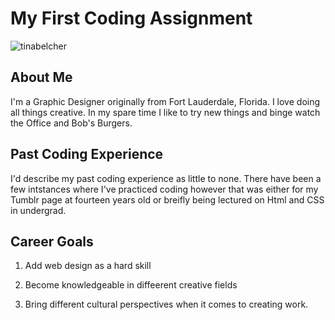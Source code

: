 # My First Coding Assignment #

![tinabelcher](../../tinabelcher.gif)

## About Me ##
I'm a Graphic Designer originally from Fort Lauderdale, Florida. I love doing all things creative. In my spare time I like to try new things and binge watch the Office and Bob's Burgers. 

## Past Coding Experience ##
I'd describe my past coding experience as little to none. There have been a few intstances where I've practiced coding however that was either for my Tumblr page at fourteen years old or breifly being lectured on Html and CSS in undergrad.

## Career Goals ##
1. Add web design as a hard skill

3. Become knowledgeable in diffeerent creative fields
4. Bring different cultural perspectives when it comes to creating work.
